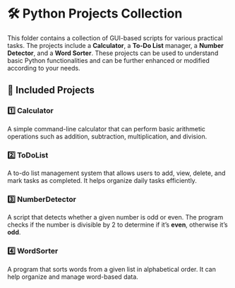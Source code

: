 # 🛠️ Python Projects Collection

This folder contains a collection of GUI-based scripts for various practical tasks. The projects include a **Calculator**, a **To-Do List** manager, a **Number Detector**, and a **Word Sorter**. These projects can be used to understand basic Python functionalities and can be further enhanced or modified according to your needs.

## 📂 Included Projects

### 1️⃣ **Calculator**  
A simple command-line calculator that can perform basic arithmetic operations such as addition, subtraction, multiplication, and division.

### 2️⃣ **ToDoList**  
A to-do list management system that allows users to add, view, delete, and mark tasks as completed. It helps organize daily tasks efficiently.

### 3️⃣ **NumberDetector**  
A script that detects whether a given number is odd or even. The program checks if the number is divisible by 2 to determine if it’s **even**, otherwise it’s **odd**.

### 4️⃣ **WordSorter**  
A program that sorts words from a given list in alphabetical order. It can help organize and manage word-based data.


